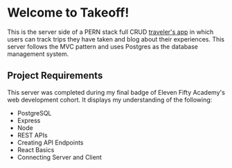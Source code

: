# Welcome to Takeoff!

This is the server side of a PERN stack full CRUD [traveler's app](https://github.com/CLTsolutions/takeoff_client) in which users can track trips they have taken and blog about their experiences. This server follows the MVC pattern and uses Postgres as the database management system.

## Project Requirements
This server was completed during my final badge of Eleven Fifty Academy's web development cohort. It displays my understanding of the following:
- PostgreSQL
- Express
- Node
- REST APIs
- Creating API Endpoints
- React Basics
- Connecting Server and Client
